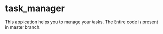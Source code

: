 # task_manager
This application helps you to manage your tasks. The Entire code is present in master branch.
